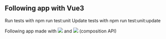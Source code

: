 ## Following app with Vue3

Run tests with npm run test:unit
Update tests with npm run test:unit:update

Following app made with <img src="https://www.google.com/url?sa=i&url=https%3A%2F%2Fopenclipart.org%2Fdetail%2F264760%2Fhydrogen-icon&psig=AOvVaw3O8F3oEJq2Bf-Vo6RIFHIp&ust=1678651571524000&source=images&cd=vfe&ved=0CBAQjRxqFwoTCMCHyMbW1P0CFQAAAAAdAAAAABAE"/> and <img src="https://www.google.com/url?sa=i&url=https%3A%2F%2Fcommons.wikimedia.org%2Fwiki%2FFile%3AVue.js_Logo_2.svg&psig=AOvVaw11UKZHoPI-zKq8kh6J4STD&ust=1678651621291000&source=images&cd=vfe&ved=0CBAQjRxqFwoTCLCCu97W1P0CFQAAAAAdAAAAABAE"/> (composition API)